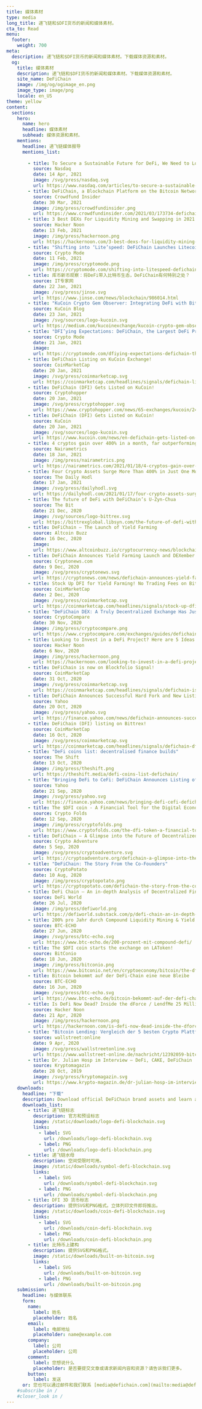```yaml
---
title: 媒体素材
type: media
long_title: 递飞链和$DFI货币的新闻和媒体素材。
cta_to: Read
menu:
  footer:
    weight: 700
meta:
  description: 递飞链和$DFI货币的新闻和媒体素材。下载媒体资源和素材。
  og:
    title: 媒体素材
    description: 递飞链和$DFI货币的新闻和媒体素材。下载媒体资源和素材。
    site_name: DeFiChain
    image: /img/og/ogimage_en.png
    image_type: image/png
    locale: en_US
theme: yellow
content:
  sections:
    hero:
      name: hero
      headline: 媒体素材
      subhead: 媒体资源和素材。
    mentions:
      headline: 递飞链媒体报导
      mentions_list:
        
        - title: To Secure a Sustainable Future for DeFi, We Need to Look Beyond Ethereum
          source: Nasdaq
          date: 14 Apr, 2021
          image: /svg/press/nasdaq.svg
          url: https://www.nasdaq.com/articles/to-secure-a-sustainable-future-for-defi-we-need-to-look-beyond-ethereum-2021-04-14
        - title: DeFiChain, a Blockchain Platform on the Bitcoin Network, Introduces ERC-20 Token Standard DFI on Ethereum
          source: Crowdfund Insider
          date: 30 Mar, 2021
          image: /img/press/crowdfundinsider.png
          url: https://www.crowdfundinsider.com/2021/03/173734-defichain-a-blockchain-platform-on-the-bitcoin-network-introduces-erc-20-token-standard-dfi-on-ethereum/
        - title: 3 Best DEXs For Liquidity Mining and Swapping in 2021
          source: Hacker Noon
          date: 13 Feb, 2021
          image: /img/press/hackernoon.png
          url: https://hackernoon.com/3-best-dexs-for-liquidity-mining-and-swapping-in-2021-p62t33uh
        - title: "Shifting into ‘Lite’speed: DeFiChain Launches Litecoin Liquidity Mining"
          source: Crypto Mode
          date: 11 Feb, 2021
          image: /img/press/cryptomode.png
          url: https://cryptomode.com/shifting-into-litespeed-defichain-launches-litecoin-liquidity-mining/
        - title: 库币新币观察：将DeFi带入比特币生态，DeFiChain有何特别之处？
          source: IT专家网
          date: 22 Jan, 2021
          image: /svg/press/jinse.svg
          url: https://www.jinse.com/news/blockchain/986014.html
        - title: "KuCoin Crypto Gem Observer: Integrating DeFi with Bitcoin, Why Is DeFiChain So Special?"
          source: KuCoin Blog
          date: 23 Jan, 2021
          image: /svg/sources/logo-kucoin.svg
          url: https://medium.com/kucoinexchange/kucoin-crypto-gem-observer-integrating-defi-with-bitcoin-why-is-defichain-so-special-b72eeebc398b
        - title: "DFI’ying Expectations: DeFiChain, the Largest DeFi Protocol on the Bitcoin Ecosystem Lists its DFI Coin on KuCoin"
          source: Crypto Mode
          date: 21 Jan, 2021
          image: 
          url: https://cryptomode.com/dfiying-expectations-defichain-the-largest-defi-protocol-on-the-bitcoin-ecosystem-lists-its-dfi-coin-on-kucoin/
        - title: DeFiChain Listing on KuCoin Exchange!
          source: CoinMarketCap
          date: 20 Jan, 2021
          image: /svg/press/coinmarketcap.svg
          url: https://coinmarketcap.com/headlines/signals/defichain-listing-on-kucoin-exchange-defichain/
        - title: DeFiChain (DFI) Gets Listed on KuCoin!
          source: Cryptohopper
          date: 20 Jan, 2021
          image: /svg/press/cryptohopper.svg
          url: https://www.cryptohopper.com/news/65-exchanges/kucoin/2452-defichain-dfi-gets-listed-on-kucoin
        - title: DeFiChain (DFI) Gets Listed on KuCoin!
          source: KuCoin
          date: 20 Jan, 2021
          image: /svg/sources/logo-kucoin.svg
          url: https://www.kucoin.com/news/en-defichain-gets-listed-on-kucoin
        - title: 4 cryptos gain over 400% in a month, far outperforming Bitcoin
          source: Nairametrics
          date: 18 Jan, 2021
          image: /img/press/nairametrics.png
          url: https://nairametrics.com/2021/01/18/4-cryptos-gain-over-400-in-a-month-far-outperforming-bitcoin/
        - title: Four Crypto Assets Surge More Than 400% in Just One Month As Alt Season Roars
          source: The Daily Hodl
          date: 17 Jan, 2021
          image: /svg/press/dailyhodl.svg
          url: https://dailyhodl.com/2021/01/17/four-crypto-assets-surge-more-than-400-in-just-one-month-as-alt-season-roars/
        - title: The future of DeFi with DeFiChain’s U-Zyn-Chua
          source: The Bit
          date: 21 Dec, 2020
          image: /svg/sources/logo-bittrex.svg
          url: https://bittrexglobal.libsyn.com/the-future-of-defi-with-defichains-u-zyn-chua
        - title: DeFiChain – The Launch of Yield Farming
          source: Altcoin Buzz
          date: 16 Dec, 2020
          image: 
          url: https://www.altcoinbuzz.io/cryptocurrency-news/blockchain-technology/defichain-the-launch-of-yield-farming/
        - title: DeFiChain Announces Yield Farming Launch and DEXember 100X Promotion
          source: Cryptonews.com
          date: 9 Dec, 2020
          image: /svg/press/cryptonews.svg
          url: https://cryptonews.com/news/defichain-announces-yield-farming-launch-and-dexember-100x-p-8558.htm
        - title: Stock Up DFI for Yield Farming! No Trading Fees on Bittrex Global!
          source: CoinMarketCap
          date: 2 Dec, 2020
          image: /svg/press/coinmarketcap.svg
          url: https://coinmarketcap.com/headlines/signals/stock-up-dfi-for-yield-farming-no-trading-fees-on-bittrex-global-defichain/
        - title: "DeFiChain DEX: A Truly Decentralized Exchange Has Just Launched"
          source: CryptoCompare
          date: 30 Nov, 2020
          image: /img/press/cryptocompare.png
          url: https://www.cryptocompare.com/exchanges/guides/defichain-dex-a-truly-decentralized-exchange-has-just-launched/
        - title: Looking to Invest in a DeFi Project? Here are 5 Ideas Worth Considering
          source: Hacker Noon
          date: 6 Nov, 2020
          image: /img/press/hackernoon.png
          url: https://hackernoon.com/looking-to-invest-in-a-defi-project-here-are-5-ideas-worth-considering-dv363w6d
        - title: DeFiChain is now on Blockfolio Signal!
          source: CoinMarketCap
          date: 31 Oct, 2020
          image: /svg/press/coinmarketcap.svg
          url: https://coinmarketcap.com/headlines/signals/defichain-is-now-on-blockfolio-signal-defichain/
        - title: DeFiChain Announces Successful Hard Fork and New Listing on Bittrex Global Exchange
          source: Yahoo
          date: 20 Oct, 2020
          image: /svg/press/yahoo.svg
          url: https://finance.yahoo.com/news/defichain-announces-successful-hard-fork-114941334.html
        - title: DeFiChain (DFI) listing on Bittrex!
          source: CoinMarketCap
          date: 16 Oct, 2020
          image: /svg/press/coinmarketcap.svg
          url: https://coinmarketcap.com/headlines/signals/defichain-dfi-listing-on-bittrex-defichain/
        - title: "DeFi coins list: decentralised finance builds"
          source: The Shift
          date: 13 Oct, 2020
          image: /img/press/theshift.png
          url: https://theshift.media/defi-coins-list-defichain/
        - title: "Bringing DeFi to CeFi: DeFiChain Announces Listing of DFI on Bitrue"
          source: Yahoo
          date: 21 Sep, 2020
          image: /svg/press/yahoo.svg
          url: https://finance.yahoo.com/news/bringing-defi-cefi-defichain-announces-221500922.html
        - title: The $DFI coin - A Financial Tool for the Digital Economy
          source: Crypto Folds
          date: 12 Sep, 2020
          image: /img/press/cryptofolds.png
          url: https://www.cryptofolds.com/the-dfi-token-a-financial-tool-for-the-digital-economy
        - title: DeFiChain – A Glimpse into the Future of Decentralized Finance (DeFi)
          source: Crypto Adventure
          date: 5 Sep, 2020
          image: /svg/press/cryptoadventure.svg
          url: https://cryptoadventure.org/defichain-a-glimpse-into-the-future-of-decentralized-finance-defi/
        - title: "DeFiChain: The Story From the Co-Founders"
          source: CryptoPotato
          date: 10 Aug, 2020
          image: /img/press/cryptopotato.png
          url: https://cryptopotato.com/defichain-the-story-from-the-co-founders/
        - title: DeFi Chain – An in-depth Analysis of Decentralized Finance on Bitcoin
          source: DeFi World
          date: 26 Jul, 2020
          image: /img/press/defiworld.png
          url: https://defiworld.substack.com/p/defi-chain-an-in-depth-analysis-of
        - title: 200% pro Jahr durch Compound Liquidity Mining & Yield Farming
          source: BTC-ECHO
          date: 27 Jun, 2020
          image: /svg/press/btc-echo.svg
          url: https://www.btc-echo.de/200-prozent-mit-compound-defi/
        - title: The $DFI coin starts the exchange on LAToken!
          source: BitConio
          date: 18 Jun, 2020
          image: /img/press/bitconio.png
          url: https://www.bitconio.net/en/cryptoeconomy/bitcoin/the-dfi-token-starts-the-exchange-on-latoken/
        - title: Bitcoin bekommt auf der DeFi-Chain eine neue Bleibe
          source: BTC-ECHO
          date: 16 Jun, 2020
          image: /svg/press/btc-echo.svg
          url: https://www.btc-echo.de/bitcoin-bekommt-auf-der-defi-chain-eine-neue-bleibe/
        - title: Is DeFi Now Dead? Inside the dForce / LendfMe 25 Million USD Hack!
          source: Hacker Noon
          date: 21 Apr, 2020
          image: /img/press/hackernoon.png
          url: https://hackernoon.com/is-defi-now-dead-inside-the-dforce-lendfme-25-million-usd-hack-sf5332j3
        - title: "Bitcoin Lending: Vergleich der 5 besten Crypto Plattformen"
          source: wallstreet:online
          date: 9 Apr, 2020
          image: /svg/press/wallstreetonline.svg
          url: https://www.wallstreet-online.de/nachricht/12392059-bitcoin-lending-vergleich-5-besten-crypto-plattformen/all
        - title: Dr. Julian Hosp im Interview – DeFi, CAKE, DeFiChain
          source: Kryptomagazin
          date: 28 Oct, 2019
          image: /svg/press/kryptomagazin.svg
          url: https://www.krypto-magazin.de/dr-julian-hosp-im-interview-defi-cake-defi-blockchain/
    downloads:
      headline: "下载"
      description: Download official DeFiChain brand assets and learn about usage guidelines.
      downloads_list:
        - title: 递飞链标志
          description: 官方和预设标志
          image: /static/downloads/logo-defi-blockchain.svg
          links:
            - label: SVG
              url: /downloads/logo-defi-blockchain.svg
            - label: PNG
              url: /downloads/logo-defi-blockchain.png
        - title: 递飞链水母
          description: 空间受限时可用。
          image: /static/downloads/symbol-defi-blockchain.svg
          links:
            - label: SVG
              url: /downloads/symbol-defi-blockchain.svg
            - label: PNG
              url: /downloads/symbol-defi-blockchain.png
        - title: DFI 3D 货币标志
          description: 提供SVG和PNG格式。立体列印文件即将推出。
          image: /static/downloads/coin-defi-blockchain.svg
          links:
            - label: SVG
              url: /downloads/coin-defi-blockchain.svg
            - label: PNG
              url: /downloads/coin-defi-blockchain.png
        - title: 比特币上建构
          description: 提供SVG和PNG格式。
          image: /static/downloads/built-on-bitcoin.svg
          links:
            - label: SVG
              url: /downloads/built-on-bitcoin.svg
            - label: PNG
              url: /downloads/built-on-bitcoin.png
    submission:
      headline: 与媒体联系
      form:
        name:
          label: 姓名
          placeholder: 姓名
        email:
          label: 电邮地址
          placeholder: name@example.com
        company:
          label: 公司
          placeholder: 公司
        comment:
          label: 您想说什么
          placeholder: 是否要提交文章或请求新闻内容和资源？请告诉我们更多。
        button:
          label: 发送
      or: 您也可以通过邮件和我们联系 [media@defichain.com](mailto:media@defichain.com).
    #subscribe in /
    #closer_look in /
---
```

